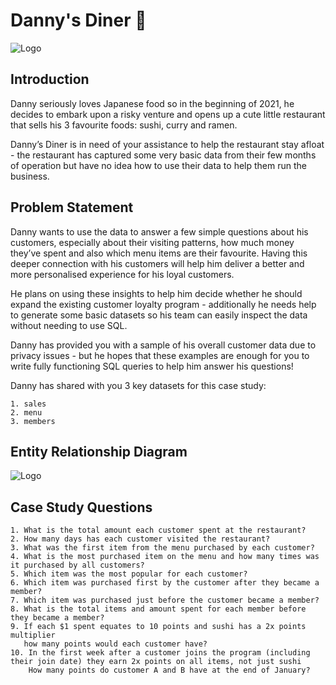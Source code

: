 


#  Danny's Diner 🥘
 
![Logo](https://8weeksqlchallenge.com/images/case-study-designs/1.png)


## Introduction

Danny seriously loves Japanese food so in the beginning of 2021, he decides to embark upon a risky venture and opens up a cute little restaurant that sells his 3 favourite foods: sushi, curry and ramen.

Danny’s Diner is in need of your assistance to help the restaurant stay afloat - the restaurant has captured some very basic data from their few months of operation but have no idea how to use their data to help them run the business.

## Problem Statement
Danny wants to use the data to answer a few simple questions about his customers, especially about their visiting patterns, how much money they’ve spent and also which menu items are their favourite. Having this deeper connection with his customers will help him deliver a better and more personalised experience for his loyal customers.

He plans on using these insights to help him decide whether he should expand the existing customer loyalty program - additionally he needs help to generate some basic datasets so his team can easily inspect the data without needing to use SQL.

Danny has provided you with a sample of his overall customer data due to privacy issues - but he hopes that these examples are enough for you to write fully functioning SQL queries to help him answer his questions!

Danny has shared with you 3 key datasets for this case study:

    1. sales
    2. menu
    3. members

## Entity Relationship Diagram

 ![Logo](https://user-images.githubusercontent.com/98699089/156034410-8775d5d2-eda5-4453-9e33-54bfef253084.png)


## Case Study Questions

    1. What is the total amount each customer spent at the restaurant?
    2. How many days has each customer visited the restaurant?
    3. What was the first item from the menu purchased by each customer?
    4. What is the most purchased item on the menu and how many times was it purchased by all customers?
    5. Which item was the most popular for each customer?
    6. Which item was purchased first by the customer after they became a member?
    7. Which item was purchased just before the customer became a member?
    8. What is the total items and amount spent for each member before they became a member?
    9. If each $1 spent equates to 10 points and sushi has a 2x points multiplier 
       how many points would each customer have?
    10. In the first week after a customer joins the program (including their join date) they earn 2x points on all items, not just sushi
        How many points do customer A and B have at the end of January?

